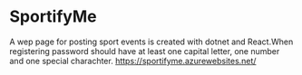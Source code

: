 # SportifyMe
A wep page for posting sport events is created with dotnet and React.When registering password should have at least one capital letter, one number and one special charachter.
https://sportifyme.azurewebsites.net/
